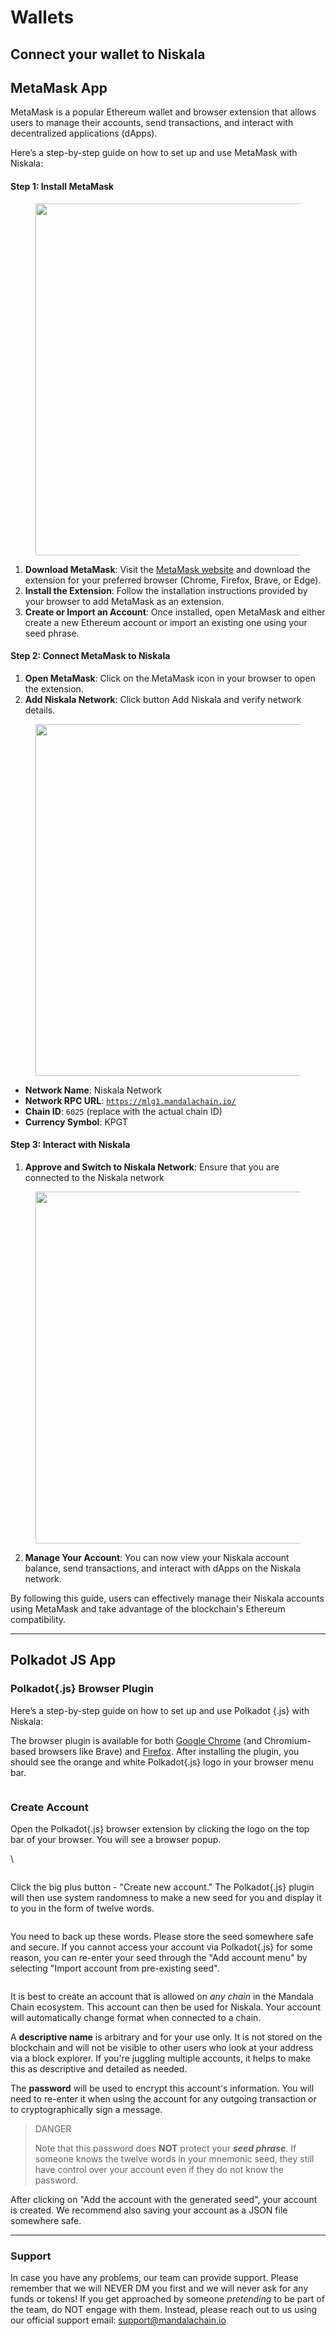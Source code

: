 # Wallets

## Connect your wallet to Niskala[​](https://docs.astar.network/docs/use/manage-wallets/create-wallet#connect-your-wallet-to-astar-portal) <a href="#connect-your-wallet-to-astar-portal" id="connect-your-wallet-to-astar-portal"></a>

## MetaMask App

MetaMask is a popular Ethereum wallet and browser extension that allows users to manage their accounts, send transactions, and interact with decentralized applications (dApps).&#x20;

Here’s a step-by-step guide on how to set up and use MetaMask with Niskala:

#### Step 1: Install MetaMask

<figure><img src="../../.gitbook/assets/image (1).png" alt="" width="563"><figcaption></figcaption></figure>

1. **Download MetaMask**: Visit the [MetaMask website](https://metamask.io/) and download the extension for your preferred browser (Chrome, Firefox, Brave, or Edge).
2. **Install the Extension**: Follow the installation instructions provided by your browser to add MetaMask as an extension.
3. **Create or Import an Account**: Once installed, open MetaMask and either create a new Ethereum account or import an existing one using your seed phrase.

#### Step 2: Connect MetaMask to Niskala

1. **Open MetaMask**: Click on the MetaMask icon in your browser to open the extension.
2. **Add Niskala Network**: Click button Add Niskala and verify network details.

<figure><img src="../../.gitbook/assets/Group 20.png" alt="" width="563"><figcaption></figcaption></figure>

* **Network Name**: Niskala Network
* **Network RPC URL**: [`https://mlg1.mandalachain.io/`](https://mlg1.mandalachain.io/)
* **Chain ID**: `6025` (replace with the actual chain ID)
* **Currency Symbol**: KPGT

#### Step 3: Interact with Niskala

1. **Approve and Switch to Niskala Network**: Ensure that you are connected to the Niskala network

<figure><img src="../../.gitbook/assets/image (5).png" alt="" width="563"><figcaption></figcaption></figure>

2. **Manage Your Account**: You can now view your Niskala account balance, send transactions, and interact with dApps on the Niskala network.

By following this guide, users can effectively manage their Niskala accounts using MetaMask and take advantage of the blockchain's Ethereum compatibility.

***

## Polkadot JS App

### Polkadot{.js} Browser Plugin[​](https://docs.astar.network/docs/use/Manage%20wallets/create-wallet#recommend-polkadotjs-browser-plugin) <a href="#recommend-polkadotjs-browser-plugin" id="recommend-polkadotjs-browser-plugin"></a>

Here’s a step-by-step guide on how to set up and use Polkadot {.js} with Niskala:

The browser plugin is available for both [Google Chrome](https://chrome.google.com/webstore/detail/polkadot%7Bjs%7D-extension/mopnmbcafieddcagagdcbnhejhlodfdd?hl=en) (and Chromium-based browsers like Brave) and [Firefox](https://addons.mozilla.org/en-US/firefox/addon/polkadot-js-extension). After installing the plugin, you should see the orange and white Polkadot{.js} logo in your browser menu bar.&#x20;

<figure><img src="../../.gitbook/assets/4-9f5489bb968f1003d94db9267d2a12f2.png" alt=""><figcaption></figcaption></figure>

### Create Account

Open the Polkadot{.js} browser extension by clicking the logo on the top bar of your browser. You will see a browser popup.

\


<figure><img src="../../.gitbook/assets/download.png" alt=""><figcaption></figcaption></figure>

Click the big plus button - "Create new account." The Polkadot{.js} plugin will then use system randomness to make a new seed for you and display it to you in the form of twelve words.

<figure><img src="../../.gitbook/assets/7-e6ca0b6404a9599d90df58f941a1e646.png" alt=""><figcaption></figcaption></figure>

You need to back up these words. Please store the seed somewhere safe and secure. If you cannot access your account via Polkadot{.js} for some reason, you can re-enter your seed through the "Add account menu" by selecting "Import account from pre-existing seed".

<figure><img src="../../.gitbook/assets/8-ec3b6d978ff337c72dfe510b519e874d.png" alt=""><figcaption></figcaption></figure>

It is best to create an account that is allowed on _any chain_ in the Mandala Chain ecosystem. This account can then be used for Niskala. Your account will automatically change format when connected to a chain.

A **descriptive name** is arbitrary and for your use only. It is not stored on the blockchain and will not be visible to other users who look at your address via a block explorer. If you're juggling multiple accounts, it helps to make this as descriptive and detailed as needed.

The **password** will be used to encrypt this account's information. You will need to re-enter it when using the account for any outgoing transaction or to cryptographically sign a message.

> DANGER
>
> Note that this password does **NOT** protect your _**seed phrase**_. If someone knows the twelve words in your mnemonic seed, they still have control over your account even if they do not know the password.

After clicking on "Add the account with the generated seed", your account is created. We recommend also saving your account as a JSON file somewhere safe.

***

### Support <a href="#support" id="support"></a>

In case you have any problems, our team can provide support. Please remember that we will NEVER DM you first and we will never ask for any funds or tokens! If you get approached by someone _pretending_ to be part of the team, do NOT engage with them. Instead, please reach out to us using our official support email: [support@mandalachain.io](mailto:support@mandalachain.io)&#x20;
